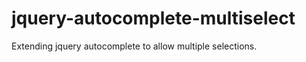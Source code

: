 jquery-autocomplete-multiselect
===============================

Extending jquery autocomplete to allow multiple selections.
